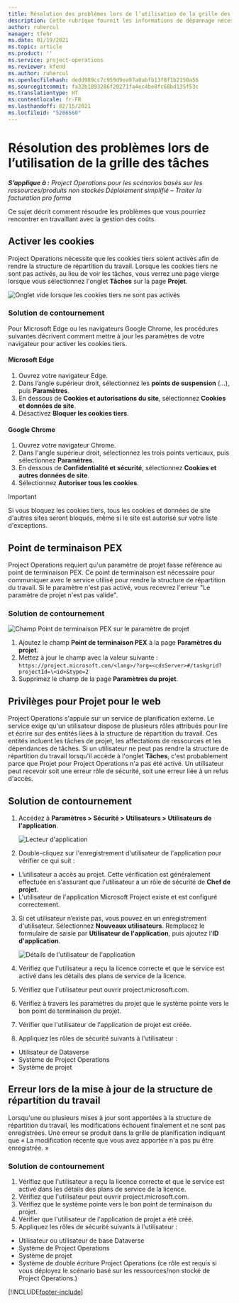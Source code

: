 ```yaml
---
title: Résolution des problèmes lors de l’utilisation de la grille des tâches
description: Cette rubrique fournit les informations de dépannage nécessaires lorsque vous travaillez dans la grille des tâches.
author: ruhercul
manager: tfehr
ms.date: 01/19/2021
ms.topic: article
ms.product: ''
ms.service: project-operations
ms.reviewer: kfend
ms.author: ruhercul
ms.openlocfilehash: dedd989cc7c959d9ea97a0abfb13f8f1b2150a56
ms.sourcegitcommit: fa32b1893286f20271fa4ec4be8fc68bd135f53c
ms.translationtype: HT
ms.contentlocale: fr-FR
ms.lasthandoff: 02/15/2021
ms.locfileid: "5286560"
---
```

# <a name="troubleshoot-working-in-the-task-grid"></a>Résolution des problèmes lors de l’utilisation de la grille des tâches 

_**S’applique à :** Project Operations pour les scénarios basés sur les ressources/produits non stockés Déploiement simplifié – Traiter la facturation pro forma_

Ce sujet décrit comment résoudre les problèmes que vous pourriez rencontrer en travaillant avec la gestion des coûts.

## <a name="enable-cookies"></a>Activer les cookies

Project Operations nécessite que les cookies tiers soient activés afin de rendre la structure de répartition du travail. Lorsque les cookies tiers ne sont pas activés, au lieu de voir les tâches, vous verrez une page vierge lorsque vous sélectionnez l'onglet **Tâches** sur la page **Projet**.

![Onglet vide lorsque les cookies tiers ne sont pas activés](media/blankschedule.png)


### <a name="workaround"></a>Solution de contournement
Pour Microsoft Edge ou les navigateurs Google Chrome, les procédures suivantes décrivent comment mettre à jour les paramètres de votre navigateur pour activer les cookies tiers.

#### <a name="microsoft-edge"></a>Microsoft Edge

1. Ouvrez votre navigateur Edge.
2. Dans l’angle supérieur droit, sélectionnez les **points de suspension** (...), puis **Paramètres**.
3. En dessous de **Cookies et autorisations du site**, sélectionnez **Cookies et données de site**.
4. Désactivez **Bloquer les cookies tiers**.

#### <a name="google-chrome"></a>Google Chrome

1. Ouvrez votre navigateur Chrome.
2. Dans l'angle supérieur droit, sélectionnez les trois points verticaux, puis sélectionnez **Paramètres**.
3. En dessous de **Confidentialité et sécurité**, sélectionnez **Cookies et autres données de site**.
4. Sélectionnez **Autoriser tous les cookies**.

> [!IMPORTANT]
> Si vous bloquez les cookies tiers, tous les cookies et données de site d'autres sites seront bloqués, même si le site est autorisé sur votre liste d'exceptions.

## <a name="pex-endpoint"></a>Point de terminaison PEX

Project Operations requiert qu'un paramètre de projet fasse référence au point de terminaison PEX. Ce point de terminaison est nécessaire pour communiquer avec le service utilisé pour rendre la structure de répartition du travail. Si le paramètre n'est pas activé, vous recevrez l'erreur "Le paramètre de projet n'est pas valide". 

### <a name="workaround"></a>Solution de contournement
 ![Champ Point de terminaison PEX sur le paramètre de projet](media/projectparameter.png)

1. Ajoutez le champ **Point de terminaison PEX** à la page **Paramètres du projet**.
2. Mettez à jour le champ avec la valeur suivante : `https://project.microsoft.com/<lang>/?org=<cdsServer>#/taskgrid?projectId=\<id>&type=2`
3. Supprimez le champ de la page **Paramètres du projet**.

## <a name="privileges-for-project-for-the-web"></a>Privilèges pour Projet pour le web

Project Operations s'appuie sur un service de planification externe. Le service exige qu'un utilisateur dispose de plusieurs rôles attribués pour lire et écrire sur des entités liées à la structure de répartition du travail. Ces entités incluent les tâches de projet, les affectations de ressources et les dépendances de tâches. Si un utilisateur ne peut pas rendre la structure de répartition du travail lorsqu'il accède à l'onglet **Tâches**, c'est probablement parce que Projet pour Project Operations n'a pas été activé. Un utilisateur peut recevoir soit une erreur rôle de sécurité, soit une erreur liée à un refus d'accès.


## <a name="workaround"></a>Solution de contournement

1. Accédez à **Paramètres > Sécurité > Utilisateurs > Utilisateurs de l'application**.  

   ![Lecteur d'application](media/applicationuser.jpg)
   
2. Double-cliquez sur l'enregistrement d'utilisateur de l'application pour vérifier ce qui suit :

 - L’utilisateur a accès au projet. Cette vérification est généralement effectuée en s'assurant que l'utilisateur a un rôle de sécurité de **Chef de projet**.
 - L'utilisateur de l'application Microsoft Project existe et est configuré correctement.
 
3. Si cet utilisateur n’existe pas, vous pouvez en un enregistrement d'utilisateur. Sélectionnez **Nouveaux utilisateurs**. Remplacez le formulaire de saisie par **Utilisateur de l'application**, puis ajoutez l'**ID d'application**.

   ![Détails de l'utilisateur de l'application](media/applicationuserdetails.jpg)

4. Vérifiez que l'utilisateur a reçu la licence correcte et que le service est activé dans les détails des plans de service de la licence.
5. Vérifiez que l'utilisateur peut ouvrir project.microsoft.com.
6. Vérifiez à travers les paramètres du projet que le système pointe vers le bon point de terminaison du projet.
7. Vérifier que l'utilisateur de l'application de projet est créée.
8. Appliquez les rôles de sécurité suivants à l'utilisateur :

  - Utilisateur de Dataverse
  - Système de Project Operations
  - Système de projet

## <a name="error-when-updating-the-work-breakdown-structure"></a>Erreur lors de la mise à jour de la structure de répartition du travail

Lorsqu'une ou plusieurs mises à jour sont apportées à la structure de répartition du travail, les modifications échouent finalement et ne sont pas enregistrées. Une erreur se produit dans la grille de planification indiquant que « La modification récente que vous avez apportée n'a pas pu être enregistrée. »

### <a name="workaround"></a>Solution de contournement

1. Vérifiez que l'utilisateur a reçu la licence correcte et que le service est activé dans les détails des plans de service de la licence.
2. Vérifiez que l'utilisateur peut ouvrir project.microsoft.com.
3. Vérifiez que le système pointe vers le bon point de terminaison du projet.
4. Vérifier que l'utilisateur de l'application de projet a été créé.
5. Appliquez les rôles de sécurité suivants à l'utilisateur :
  
  - Utilisateur ou utilisateur de base Dataverse
  - Système de Project Operations
  - Système de projet
  - Système de double écriture Project Operations (ce rôle est requis si vous déployez le scénario basé sur les ressources/non stocké de Project Operations.)


[!INCLUDE[footer-include](../includes/footer-banner.md)]